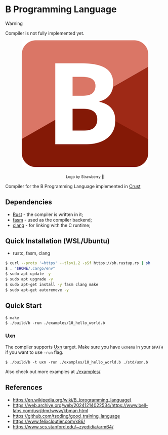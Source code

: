 # B Programming Language

> [!WARNING]
> Compiler is not fully implemented yet.

<p align=center>
  <img src="./logo/logo_strawberry.png" width=400>
</p>

<p align=center>
  <sub>Logo by Strawberry 🍓</sub>
</p>

Compiler for the B Programming Language implemented in [Crust](https://github.com/tsoding/crust)

## Dependencies

- [Rust](https://www.rust-lang.org/) - the compiler is written in it;
- [fasm](https://flatassembler.net/) - used as the compiler backend;
- [clang](https://clang.llvm.org/) - for linking with the C runtime;

## Quick Installation (WSL/Ubuntu)

- rustc, fasm, clang

```bash
$ curl --proto '=https' --tlsv1.2 -sSf https://sh.rustup.rs | sh
$ . "$HOME/.cargo/env" 
$ sudo apt update -y
$ sudo apt upgrade -y
$ sudo apt-get install -y fasm clang make
$ sudo apt-get autoremove -y
```

## Quick Start

```console
$ make
$ ./build/b -run ./examples/10_hello_world.b
```

### Uxn

<!-- TODO: document dependencies for the rest of the targets. Like mingw32-w64 and wine on Linux for Fasm_x86_64_Windows, etc. -->

The compiler supports [Uxn](https://100r.co/site/uxn.html) target. Make sure you have `uxnemu` in your `$PATH` if you want to use `-run` flag.

```console
$ ./build/b -t uxn -run ./examples/10_hello_world.b ./std/uxn.b
```

Also check out more examples at [./examples/](./examples/).

## References

- https://en.wikipedia.org/wiki/B_(programming_language)
- https://web.archive.org/web/20241214022534/https://www.bell-labs.com/usr/dmr/www/kbman.html
- https://github.com/tsoding/good_training_language
- https://www.felixcloutier.com/x86/
- https://www.scs.stanford.edu/~zyedidia/arm64/
